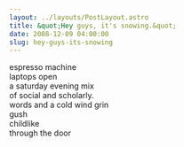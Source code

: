 ```yaml
---
layout: ../layouts/PostLayout.astro
title: &quot;Hey guys, it's snowing.&quot;
date: 2008-12-09 04:00:00
slug: hey-guys-its-snowing
---
```


espresso machine  
laptops open  
a saturday evening mix  
of social and scholarly.  
words and a cold wind grin  
gush  
childlike  
through the door